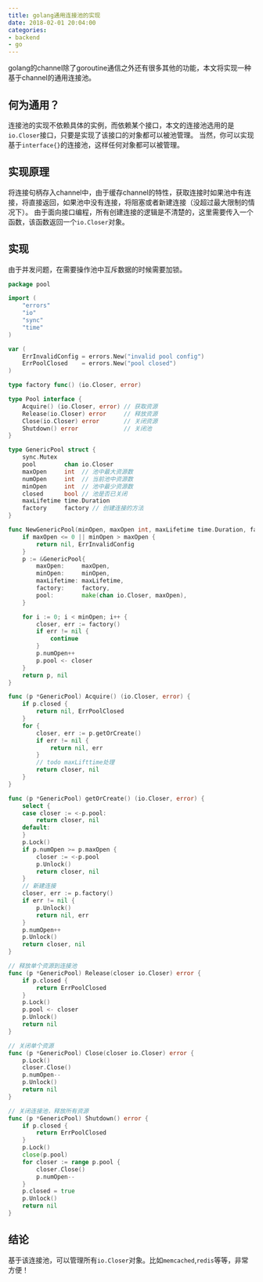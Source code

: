 ```yaml
---
title: golang通用连接池的实现
date: 2018-02-01 20:04:00
categories:
- backend
- go
---
```


golang的channel除了goroutine通信之外还有很多其他的功能，本文将实现一种基于channel的通用连接池。

## 何为通用？

连接池的实现不依赖具体的实例，而依赖某个接口，本文的连接池选用的是`io.Closer`接口，只要是实现了该接口的对象都可以被池管理。
当然，你可以实现基于`interface{}`的连接池，这样任何对象都可以被管理。

## 实现原理

将连接句柄存入channel中，由于缓存channel的特性，获取连接时如果池中有连接，将直接返回，如果池中没有连接，将阻塞或者新建连接（没超过最大限制的情况下）。
由于面向接口编程，所有创建连接的逻辑是不清楚的，这里需要传入一个函数，该函数返回一个`io.Closer`对象。

## 实现

由于并发问题，在需要操作池中互斥数据的时候需要加锁。

```go
package pool

import (
	"errors"
	"io"
	"sync"
	"time"
)

var (
	ErrInvalidConfig = errors.New("invalid pool config")
	ErrPoolClosed    = errors.New("pool closed")
)

type factory func() (io.Closer, error)

type Pool interface {
	Acquire() (io.Closer, error) // 获取资源
	Release(io.Closer) error     // 释放资源
	Close(io.Closer) error       // 关闭资源
	Shutdown() error             // 关闭池
}

type GenericPool struct {
	sync.Mutex
	pool        chan io.Closer
	maxOpen     int  // 池中最大资源数
	numOpen     int  // 当前池中资源数
	minOpen     int  // 池中最少资源数
	closed      bool // 池是否已关闭
	maxLifetime time.Duration
	factory     factory // 创建连接的方法
}

func NewGenericPool(minOpen, maxOpen int, maxLifetime time.Duration, factory factory) (*GenericPool, error) {
	if maxOpen <= 0 || minOpen > maxOpen {
		return nil, ErrInvalidConfig
	}
	p := &GenericPool{
		maxOpen:     maxOpen,
		minOpen:     minOpen,
		maxLifetime: maxLifetime,
		factory:     factory,
		pool:        make(chan io.Closer, maxOpen),
	}

	for i := 0; i < minOpen; i++ {
		closer, err := factory()
		if err != nil {
			continue
		}
		p.numOpen++
		p.pool <- closer
	}
	return p, nil
}

func (p *GenericPool) Acquire() (io.Closer, error) {
	if p.closed {
		return nil, ErrPoolClosed
	}
	for {
		closer, err := p.getOrCreate()
		if err != nil {
			return nil, err
		}
		// todo maxLifttime处理
		return closer, nil
	}
}

func (p *GenericPool) getOrCreate() (io.Closer, error) {
	select {
	case closer := <-p.pool:
		return closer, nil
	default:
	}
	p.Lock()
	if p.numOpen >= p.maxOpen {
		closer := <-p.pool
		p.Unlock()
		return closer, nil
	}
	// 新建连接
	closer, err := p.factory()
	if err != nil {
		p.Unlock()
		return nil, err
	}
	p.numOpen++
	p.Unlock()
	return closer, nil
}

// 释放单个资源到连接池
func (p *GenericPool) Release(closer io.Closer) error {
	if p.closed {
		return ErrPoolClosed
	}
	p.Lock()
	p.pool <- closer
	p.Unlock()
	return nil
}

// 关闭单个资源
func (p *GenericPool) Close(closer io.Closer) error {
	p.Lock()
	closer.Close()
	p.numOpen--
	p.Unlock()
	return nil
}

// 关闭连接池，释放所有资源
func (p *GenericPool) Shutdown() error {
	if p.closed {
		return ErrPoolClosed
	}
	p.Lock()
	close(p.pool)
	for closer := range p.pool {
		closer.Close()
		p.numOpen--
	}
	p.closed = true
	p.Unlock()
	return nil
}
```

## 结论

基于该连接池，可以管理所有`io.Closer`对象。比如`memcached`,`redis`等等，非常方便！